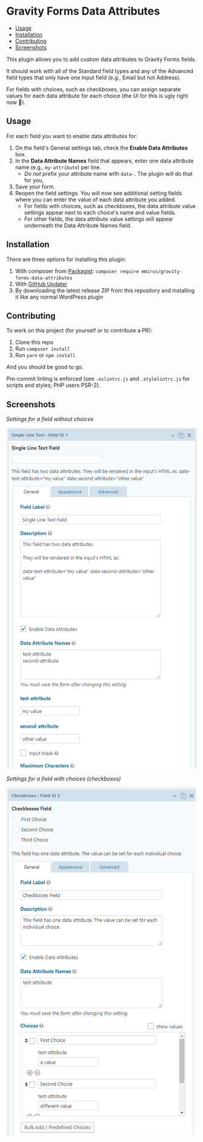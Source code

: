 # Gravity Forms Data Attributes

- [Usage](#usage)
- [Installation](#installation)
- [Contributing](#contributing)
- [Screenshots](#screenshots)

This plugin allows you to add custom data attributes to Gravity Forms fields.

It should work with all of the Standard field types and any of the Advanced field types that only have one input field (e.g., Email but not Address).

For fields with choices, such as checkboxes, you can assign separate values for each data attribute for each choice (the UI for this is ugly right now 🤷‍).

## Usage

For each field you want to enable data attributes for:

1. On the field's General settings tab, check the **Enable Data Attributes** box.
2. In the **Data Attribute Names** field that appears, enter one data attribute name (e.g., `my-attribute`) per line.
   - _Do not_ prefix your attribute name with `data-`. The plugin will do that for you,
3. Save your form.
4. Reopen the field settings. You will now see additional setting fields where you can enter the value of each data attribute you added.
   - For fields with choices, such as checkboxes, the data attribute value settings appear next to each choice's name and value fields.
   - For other fields, the data attribute value settings will appear underneath the Data Attribute Names field.

## Installation

There are three options for installing this plugin:

1. With composer from [Packagist](https://packagist.org/packages/mmirus/gravity-forms-data-attributes): `composer require mmirus/gravity-forms-data-attributes`
2. With [GitHub Updater](https://github.com/afragen/github-updater)
3. By downloading the latest release ZIP from this repository and installing it like any normal WordPress plugin

## Contributing

To work on this project (for yourself or to contribute a PR):

1. Clone this repo
2. Run `composer install`
3. Run `yarn` or `npm install`

And you should be good to go.

Pre-commit linting is enforced (see `.eslintrc.js` and `.stylelintrc.js` for scripts and styles; PHP users PSR-2).

## Screenshots

_Settings for a field without choices_

![Alt Text](/screenshots/single-line-text.png)

_Settings for a field with choices (checkboxes)_

![Alt Text](/screenshots/checkboxes.png)
